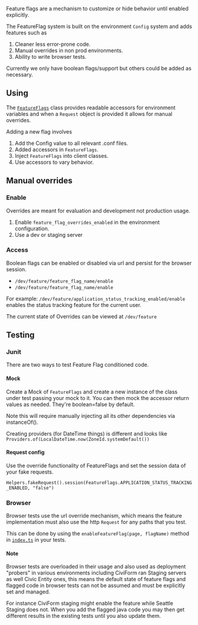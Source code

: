 Feature flags are a mechanism to customize or hide behavior until enabled
explicitly.

The FeatureFlag system is built on the environment `Config` system and adds
features such as

1.  Cleaner less error-prone code.
1.  Manual overrides in non prod environments.
1.  Ability to write browser tests.

Currently we only have boolean flags/support but others could be added as
necessary.

## Using

The
[`FeatureFlags`](https://sourcegraph.com/github.com/civiform/civiform/-/blob/server/app/featureflags/FeatureFlags.java?subtree=true)
class provides readable accessors for environment variables and when a `Request`
object is provided it allows for manual overrides.

Adding a new flag involves

1.  Add the Config value to all relevant .conf files.
1.  Added accessors in `FeatureFlags`.
1.  Inject `FeatureFlags` into client classes.
1.  Use accessors to vary behavior.

## Manual overrides

### Enable

Overrides are meant for evaluation and development not production usage.

1.  Enable `feature_flag_overrides_enabled` in the environment configuration.
2.  Use a dev or staging server

### Access

Boolean flags can be enabled or disabled via url and persist for the browser
session.

*   `/dev/feature/feature_flag_name/enable`
*   `/dev/feature/feature_flag_name/enable`

For example: `/dev/feature/application_status_tracking_enabled/enable` enables
the status tracking feature for the current user.

The current state of Overrides can be viewed at `/dev/feature`

## Testing

### Junit

There are two ways to test Feature Flag conditioned code.

#### Mock

Create a Mock of `FeatureFlags` and create a new instance of the class under
test passing your mock to it. You can then mock the accessor return values as
needed. They're boolean=false by default.

Note this will require manually injecting all its other dependencies via
instanceOf().

Creating providers (for DateTime things) is different and looks like
`Providers.of(LocalDateTime.now(ZoneId.systemDefault())`

#### Request config

Use the override functionality of FeatureFlags and set the session data of your
fake requests.

`Helpers.fakeRequest().session(FeatureFlags.APPLICATION_STATUS_TRACKING_ENABLED,
"false")`

### Browser

Browser tests use the url override mechanism, which means the feature
implementation must also use the http `Request` for any paths that you test.

This can be done by using the `enableFeatureFlag(page, flagName)` method in
[`index.ts`](https://sourcegraph.com/github.com/civiform/civiform/-/blob/browser-test/src/support/index.ts?L396:20&subtree=true)
in your tests.

#### Note

Browser tests are overloaded in their usage and also used as deployment
"probers" in various environments including CiviForm ran Staging servers as well
Civic Entity ones, this means the default state of feature flags and flagged
code in browser tests can not be assumed and must be explicitly set and managed.

For instance CiviForm staging might enable the feature while Seattle Staging
does not. When you add the flagged java code you may then get different results
in the existing tests until you also update them.
